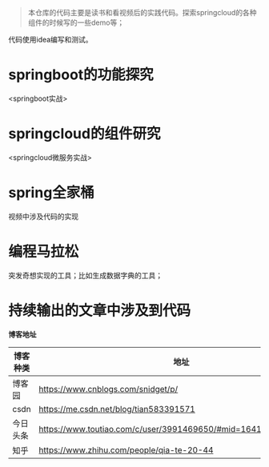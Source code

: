 
> 本仓库的代码主要是读书和看视频后的实践代码。探索springcloud的各种组件的时候写的一些demo等；

 代码使用idea编写和测试。

# springboot的功能探究

<springboot实战>

# springcloud的组件研究

<springcloud微服务实战>

# spring全家桶

视频中涉及代码的实现


# 编程马拉松

 突发奇想实现的工具；比如生成数据字典的工具；


# 持续输出的文章中涉及到代码

**博客地址**

|博客种类|地址|
|-|-|
|博客园|https://www.cnblogs.com/snidget/p/|
|csdn|https://me.csdn.net/blog/tian583391571|
|今日头条|https://www.toutiao.com/c/user/3991469650/#mid=1641915077376003|
|知乎|https://www.zhihu.com/people/qia-te-20-44|





